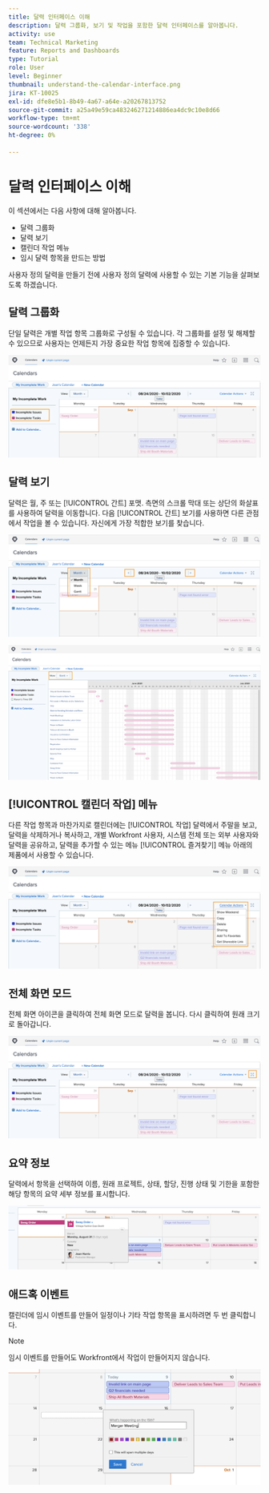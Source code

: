 ```yaml
---
title: 달력 인터페이스 이해
description: 달력 그룹화, 보기 및 작업을 포함한 달력 인터페이스를 알아봅니다.
activity: use
team: Technical Marketing
feature: Reports and Dashboards
type: Tutorial
role: User
level: Beginner
thumbnail: understand-the-calendar-interface.png
jira: KT-10025
exl-id: dfe8e5b1-8b49-4a67-a64e-a20267813752
source-git-commit: a25a49e59ca483246271214886ea4dc9c10e8d66
workflow-type: tm+mt
source-wordcount: '338'
ht-degree: 0%

---
```


# 달력 인터페이스 이해

이 섹션에서는 다음 사항에 대해 알아봅니다.

* 달력 그룹화
* 달력 보기
* 캘린더 작업 메뉴
* 임시 달력 항목을 만드는 방법

사용자 정의 달력을 만들기 전에 사용자 정의 달력에 사용할 수 있는 기본 기능을 살펴보도록 하겠습니다.

## 달력 그룹화

단일 달력은 개별 작업 항목 그룹화로 구성될 수 있습니다. 각 그룹화를 설정 및 해제할 수 있으므로 사용자는 언제든지 가장 중요한 작업 항목에 집중할 수 있습니다.

![달력 화면의 이미지](assets/calendar-1-1a.png)

## 달력 보기

달력은 월, 주 또는 [!UICONTROL 간트] 포맷. 측면의 스크롤 막대 또는 상단의 화살표를 사용하여 달력을 이동합니다. 다음 [!UICONTROL 간트] 보기를 사용하면 다른 관점에서 작업을 볼 수 있습니다. 자신에게 가장 적합한 보기를 찾습니다.

![월별 보기의 달력 화면 이미지](assets/calendar-1-1b.png)


![의 캘린더 화면 이미지 [!UICONTROL 간트] 보기](assets/calendar-1-1bb.png)

## [!UICONTROL 캘린더 작업] 메뉴

다른 작업 항목과 마찬가지로 캘린더에는 [!UICONTROL 작업] 달력에서 주말을 보고, 달력을 삭제하거나 복사하고, 개별 Workfront 사용자, 시스템 전체 또는 외부 사용자와 달력을 공유하고, 달력을 추가할 수 있는 메뉴 [!UICONTROL 즐겨찾기] 메뉴 아래의 제품에서 사용할 수 있습니다.

![의 이미지 [!UICONTROL 캘린더 작업] 화면](assets/calendar-1-1c.png)

## 전체 화면 모드

전체 화면 아이콘을 클릭하여 전체 화면 모드로 달력을 봅니다. 다시 클릭하여 원래 크기로 돌아갑니다.

![달력의 전체 화면 모드 하단 이미지](assets/calendar-1-1d.png)

## 요약 정보

달력에서 항목을 선택하여 이름, 원래 프로젝트, 상태, 할당, 진행 상태 및 기한을 포함한 해당 항목의 요약 세부 정보를 표시합니다.

![일정 항목의 요약 세부 정보 화면 이미지](assets/calendar-1-2.png)

## 애드혹 이벤트

캘린더에 임시 이벤트를 만들어 일정이나 기타 작업 항목을 표시하려면 두 번 클릭합니다.

>[!NOTE]
>
>임시 이벤트를 만들어도 Workfront에서 작업이 만들어지지 않습니다.

![캘린더에 Ad Hoc 이벤트를 추가하는 이미지](assets/calendar-1-3.png)
